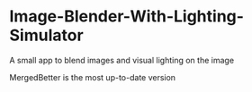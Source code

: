 # Image-Blender-With-Lighting-Simulator
A small app to blend images and visual lighting on the image

MergedBetter is the most up-to-date version
